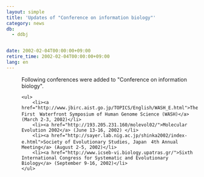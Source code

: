 ```yaml
---
layout: simple
title: 'Updates of "Conference on information biology"'
category: news
db:
  - ddbj


date: 2002-02-04T00:00:00+09:00
retire_time: 2002-02-04T00:00:00+09:00
lang: en
---
```


<dd>Following conferences were added to "Conference on information biology".

    <ul>
        <li><a href="http://www.jbirc.aist.go.jp/TOPICS/English/WASH_E.html">The First　Waterfront Symposium of Human Genome Science (WASH)</a> (March 2-3, 2002)</li>
        <li><a href="http://193.205.231.160/molevol02/">Molecular Evolution 2002</a> (June 13-16, 2002) </li>
        <li><a href="http://sayer.lab.nig.ac.jp/shinka2002/index-e.html">Society of Evolutionary Studies, Japan　4th Annual Meeting</a> (August 2-5, 2002)</li>
        <li><a href="http://www.icseb-vi.biology.upatras.gr/">Sixth International Congress for Systematic and Evolutionary Biology</a> (September 9-16, 2002)</li>
    </ul>
</dd>
